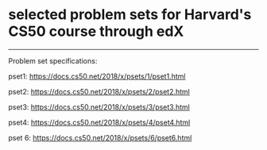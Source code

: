 # selected problem sets for Harvard's CS50 course through edX
--------------------------------------------------
Problem set specifications:

pset1: https://docs.cs50.net/2018/x/psets/1/pset1.html

pset2: https://docs.cs50.net/2018/x/psets/2/pset2.html

pset3: https://docs.cs50.net/2018/x/psets/3/pset3.html

pset4: https://docs.cs50.net/2018/x/psets/4/pset4.html

pset 6: https://docs.cs50.net/2018/x/psets/6/pset6.html

